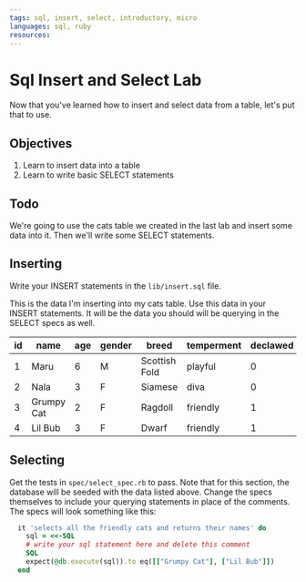 ```yaml
---
tags: sql, insert, select, introductory, micro
languages: sql, ruby
resources: 
---
```


# Sql Insert and Select Lab

Now that you've learned how to insert and select data from a table, let's put that to use.

## Objectives

1. Learn to insert data into a table
2. Learn to write basic SELECT statements

## Todo

We're going to use the cats table we created in the last lab and insert some data into it. Then we'll write some SELECT statements.


## Inserting

Write your INSERT statements in the `lib/insert.sql` file.

This is the data I'm inserting into my cats table. Use this data in your INSERT statements. It will be the data you should will be querying in the SELECT specs as well.

|id |name|age|gender|breed|temperment|declawed|
|---|----|---|------|-----|----------|--------|
|1  |Maru| 6 |M|Scottish Fold|playful|0|
|2  |Nala| 3 |F|Siamese|diva|0|
|3  |Grumpy Cat|2|F|Ragdoll|friendly|1|
|4  |Lil Bub|3|F|Dwarf|friendly|1|

## Selecting

Get the tests in `spec/select_spec.rb` to pass. Note that for this section, the database will be seeded with the data listed above. Change the specs themselves to include your querying statements in place of the comments. The specs will look something like this:

```ruby
  it 'selects all the friendly cats and returns their names' do 
    sql = <<-SQL
    # write your sql statement here and delete this comment
    SQL
    expect(@db.execute(sql)).to eq([["Grumpy Cat"], ["Lil Bub"]])
  end
```
